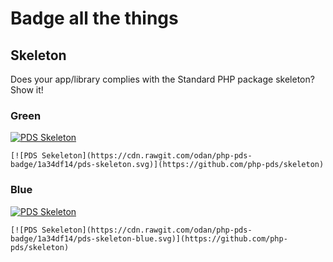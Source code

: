 # Badge all the things

## Skeleton

Does your app/library complies with the Standard PHP package skeleton? Show it!

### Green

[![PDS Skeleton](https://cdn.rawgit.com/odan/php-pds-badge/1a34df14/pds-skeleton.svg)](https://github.com/php-pds/skeleton)

```
[![PDS Sekeleton](https://cdn.rawgit.com/odan/php-pds-badge/1a34df14/pds-skeleton.svg)](https://github.com/php-pds/skeleton)
```

### Blue

[![PDS Skeleton](https://cdn.rawgit.com/odan/php-pds-badge/1a34df14/pds-skeleton-blue.svg)](https://github.com/php-pds/skeleton)

```
[![PDS Sekeleton](https://cdn.rawgit.com/odan/php-pds-badge/1a34df14/pds-skeleton-blue.svg)](https://github.com/php-pds/skeleton)
```
